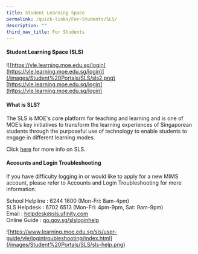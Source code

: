 ```yaml
---
title: Student Learning Space
permalink: /quick-links/For-Students/SLS/
description: ""
third_nav_title: For Students
---
```

#### Student Learning Space (SLS)

![[https://vle.learning.moe.edu.sg/login](https://vle.learning.moe.edu.sg/login)](/images/Student%20Portals/SLS/sls2.png)
[https://vle.learning.moe.edu.sg/login](https://vle.learning.moe.edu.sg/login)

#### What is SLS?
The SLS is MOE's core platform for teaching and learning and is one of MOE’s key initiatives to transform the learning experiences of Singaporean students through the purposeful use of technology to enable students to engage in different learning modes.

Click [here](https://www.learning.moe.edu.sg/sls/index.html) for more info on SLS.

#### Accounts and Login Troubleshooting

If you have difficulty logging in or would like to apply for a new MIMS account, please refer to Accounts and Login Troubleshooting for more information.

School Helpline : 6244 1600 (Mon-Fri: 8am-4pm)<br>
SLS Helpdesk : 6702 6513 (Mon-Fri: 4pm-9pm, Sat: 9am-9pm)<br>
Email : helpdesk@sls.ufinity.com<br>
Online Guide : [go.gov.sg/slsloginhelp](https://www.learning.moe.edu.sg/sls/user-guide/vle/logintroubleshooting/index.html)

![https://www.learning.moe.edu.sg/sls/user-guide/vle/logintroubleshooting/index.html](/images/Student%20Portals/SLS/sls-help.png)